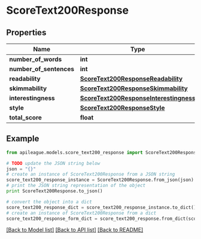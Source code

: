 # ScoreText200Response


## Properties

Name | Type | Description | Notes
------------ | ------------- | ------------- | -------------
**number_of_words** | **int** |  | [optional] 
**number_of_sentences** | **int** |  | [optional] 
**readability** | [**ScoreText200ResponseReadability**](ScoreText200ResponseReadability.md) |  | [optional] 
**skimmability** | [**ScoreText200ResponseSkimmability**](ScoreText200ResponseSkimmability.md) |  | [optional] 
**interestingness** | [**ScoreText200ResponseInterestingness**](ScoreText200ResponseInterestingness.md) |  | [optional] 
**style** | [**ScoreText200ResponseStyle**](ScoreText200ResponseStyle.md) |  | [optional] 
**total_score** | **float** |  | [optional] 

## Example

```python
from apileague.models.score_text200_response import ScoreText200Response

# TODO update the JSON string below
json = "{}"
# create an instance of ScoreText200Response from a JSON string
score_text200_response_instance = ScoreText200Response.from_json(json)
# print the JSON string representation of the object
print ScoreText200Response.to_json()

# convert the object into a dict
score_text200_response_dict = score_text200_response_instance.to_dict()
# create an instance of ScoreText200Response from a dict
score_text200_response_form_dict = score_text200_response.from_dict(score_text200_response_dict)
```
[[Back to Model list]](../README.md#documentation-for-models) [[Back to API list]](../README.md#documentation-for-api-endpoints) [[Back to README]](../README.md)


